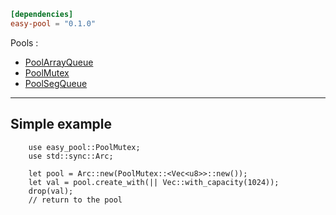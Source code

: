 ```toml
[dependencies]
easy-pool = "0.1.0"
```

Pools : 

- [PoolArrayQueue](https://docs.rs/easy-pool/0.1.0/easy_pool/pool_array_queue/struct.PoolArrayQueue.html)
- [PoolMutex](https://docs.rs/easy-pool/0.1.0/easy_pool/pool_mutex/struct.PoolMutex.html)
- [PoolSegQueue](https://docs.rs/easy-pool/0.1.0/easy_pool/pool_seg_queue/struct.PoolSegQueue.html)

<hr>

## Simple example

```rust, no_run
    use easy_pool::PoolMutex;
    use std::sync::Arc;

    let pool = Arc::new(PoolMutex::<Vec<u8>>::new());
    let val = pool.create_with(|| Vec::with_capacity(1024));
    drop(val);
    // return to the pool
```
